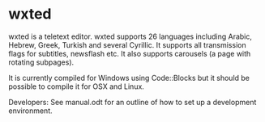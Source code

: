 # wxted

wxted is a teletext editor. wxted supports 26 languages including Arabic, Hebrew, Greek, Turkish and several Cyrillic.
It supports all transmission flags for subtitles, newsflash etc. It also supports carousels (a page with rotating subpages).

It is currently compiled for Windows using Code::Blocks but it should be possible to compile it for OSX and Linux.

Developers: See manual.odt for an outline of how to set up a development environment.
